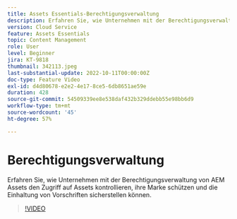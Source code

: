 ```yaml
---
title: Assets Essentials-Berechtigungsverwaltung
description: Erfahren Sie, wie Unternehmen mit der Berechtigungsverwaltung von AEM Assets Essentials den Zugriff auf Assets steuern, ihre Marke schützen und die Compliance sicherstellen können.
version: Cloud Service
feature: Assets Essentials
topic: Content Management
role: User
level: Beginner
jira: KT-9818
thumbnail: 342113.jpeg
last-substantial-update: 2022-10-11T00:00:00Z
doc-type: Feature Video
exl-id: d4d80678-e2e2-4e17-8ce5-6db8651ae59e
duration: 428
source-git-commit: 54509339ee8e538daf432b329ddebb55e98bb6d9
workflow-type: tm+mt
source-wordcount: '45'
ht-degree: 57%

---
```


# Berechtigungsverwaltung

Erfahren Sie, wie Unternehmen mit der Berechtigungsverwaltung von AEM Assets den Zugriff auf Assets kontrollieren, ihre Marke schützen und die Einhaltung von Vorschriften sicherstellen können.

>[!VIDEO](https://video.tv.adobe.com/v/342113?quality=12&learn=on)
